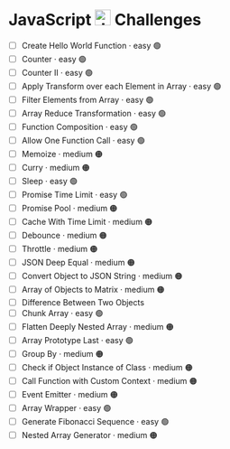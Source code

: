 # JavaScript <img src="https://upload.wikimedia.org/wikipedia/commons/thumb/6/6a/JavaScript-logo.png/768px-JavaScript-logo.png" alt="JavaScript Logo" style="height: 1em; width: auto;">  Challenges



- [ ] Create Hello World Function · easy 🟢
- [ ] Counter · easy 🟢
- [ ] Counter II · easy 🟢
- [ ] Apply Transform over each Element in Array · easy 🟢
- [ ] Filter Elements from Array · easy 🟢
- [ ] Array Reduce Transformation · easy 🟢
- [ ] Function Composition · easy 🟢
- [ ] Allow One Function Call · easy 🟢
- [ ] Memoize · medium 🟠
- [ ] Curry · medium 🟠
- [ ] Sleep · easy 🟢
- [ ] Promise Time Limit · easy 🟢
- [ ] Promise Pool · medium 🟠
- [ ] Cache With Time Limit · medium 🟠
- [ ] Debounce · medium 🟠
- [ ] Throttle · medium 🟠
- [ ] JSON Deep Equal · medium 🟠
- [ ] Convert Object to JSON String · medium 🟠
- [ ] Array of Objects to Matrix · medium 🟠
- [ ] Difference Between Two Objects
- [ ] Chunk Array · easy 🟢
- [ ] Flatten Deeply Nested Array · medium 🟠
- [ ] Array Prototype Last · easy 🟢
- [ ] Group By · medium 🟠
- [ ] Check if Object Instance of Class · medium 🟠
- [ ] Call Function with Custom Context · medium 🟠
- [ ] Event Emitter · medium 🟠
- [ ] Array Wrapper · easy 🟢
- [ ] Generate Fibonacci Sequence · easy 🟢
- [ ] Nested Array Generator · medium 🟠